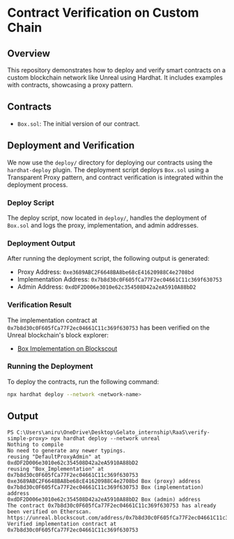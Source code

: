 # Contract Verification on Custom Chain

## Overview

This repository demonstrates how to deploy and verify smart contracts on a custom blockchain network like Unreal using Hardhat. It includes examples with contracts, showcasing a proxy pattern.

## Contracts

- `Box.sol`: The initial version of our contract.

## Deployment and Verification

We now use the `deploy/` directory for deploying our contracts using the `hardhat-deploy` plugin. The deployment script deploys `Box.sol` using a Transparent Proxy pattern, and contract verification is integrated within the deployment process.

### Deploy Script

The deploy script, now located in `deploy/`, handles the deployment of `Box.sol` and logs the proxy, implementation, and admin addresses.

### Deployment Output

After running the deployment script, the following output is generated:

- Proxy Address: `0xe3689ABC2F6648BA8be68cE41620988C4e2708bd`
- Implementation Address: `0x7b8d30c0F605fCa77F2ec04661C11c369f630753`
- Admin Address: `0xdDF2D006e3010e62c354508D42a2eA5910A88bD2`

### Verification Result

The implementation contract at `0x7b8d30c0F605fCa77F2ec04661C11c369f630753` has been verified on the Unreal blockchain's block explorer:

- [Box Implementation on Blockscout](https://unreal.blockscout.com/address/0x7b8d30c0F605fCa77F2ec04661C11c369f630753#code)

### Running the Deployment

To deploy the contracts, run the following command:

```bash
npx hardhat deploy --network <network-name>
```

## Output

```
PS C:\Users\aniru\OneDrive\Desktop\Gelato_internship\RaaS\verify-simple-proxy> npx hardhat deploy --network unreal
Nothing to compile
No need to generate any newer typings.
reusing "DefaultProxyAdmin" at 0xdDF2D006e3010e62c354508D42a2eA5910A88bD2
reusing "Box_Implementation" at 0x7b8d30c0F605fCa77F2ec04661C11c369f630753
0xe3689ABC2F6648BA8be68cE41620988C4e2708bd Box (proxy) address
0x7b8d30c0F605fCa77F2ec04661C11c369f630753 Box (implementation) address
0xdDF2D006e3010e62c354508D42a2eA5910A88bD2 Box (admin) address
The contract 0x7b8d30c0F605fCa77F2ec04661C11c369f630753 has already been verified on Etherscan.
https://unreal.blockscout.com/address/0x7b8d30c0F605fCa77F2ec04661C11c369f630753#code
Verified implementation contract at 0x7b8d30c0F605fCa77F2ec04661C11c369f630753
```
